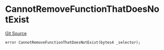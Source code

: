 # CannotRemoveFunctionThatDoesNotExist
[Git Source](https://github.com/thrackle-io/tron/blob/759037970009f24ec0ac5995bf26019f0b6997be/src/protocol/economic/ruleProcessor/RuleProcessorDiamondLib.sol)


```solidity
error CannotRemoveFunctionThatDoesNotExist(bytes4 _selector);
```

